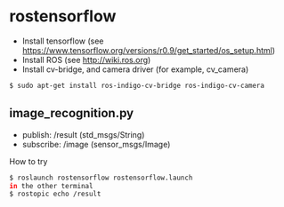 rostensorflow
=====================

- Install tensorflow (see https://www.tensorflow.org/versions/r0.9/get_started/os_setup.html)
- Install ROS (see http://wiki.ros.org)
- Install cv-bridge, and camera driver (for example, cv_camera)

```bash
$ sudo apt-get install ros-indigo-cv-bridge ros-indigo-cv-camera
```

image_recognition.py
--------------------------------

* publish: /result (std_msgs/String)
* subscribe: /image (sensor_msgs/Image)

How to try

```bash
$ roslaunch rostensorflow rostensorflow.launch
in the other terminal 
$ rostopic echo /result
```
